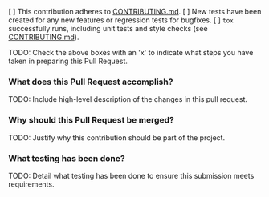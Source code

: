 [ ] This contribution adheres to [CONTRIBUTING.md](https://github.com/ni/nixnet-python/blob/master/CONTRIBUTING.rst).
[ ] New tests have been created for any new features or regression tests for bugfixes.
[ ] `tox` successfully runs, including unit tests and style checks (see [CONTRIBUTING.md](https://github.com/ni/nixnet-python/blob/master/CONTRIBUTING.rst)).

TODO: Check the above boxes with an 'x' to indicate what steps you have taken in preparing this Pull Request.

### What does this Pull Request accomplish?

TODO: Include high-level description of the changes in this pull request.

### Why should this Pull Request be merged?

TODO: Justify why this contribution should be part of the project.

### What testing has been done?

TODO: Detail what testing has been done to ensure this submission meets requirements.

